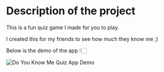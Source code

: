 # Description of the project

This is a fun quiz game I made for you to play. 

I created this for my friends to see how much they know me ;)

Below is the demo of the app 👇🏻


![Do You Know Me Quiz App Demo](file:///Users/azharchoudhury/Desktop/Screenshot%202022-08-31%20at%208.56.18%20PM.png)
